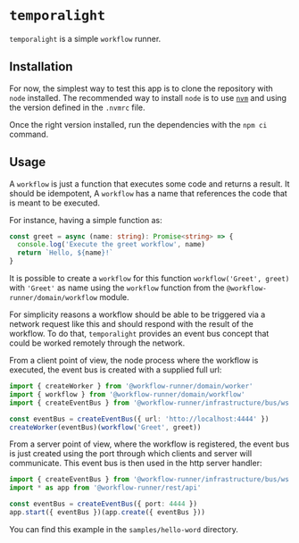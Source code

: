 # `temporalight`

`temporalight` is a simple `workflow` runner.

## Installation

For now, the simplest way to test this app is to clone the repository with `node` installed.
The recommended way to install `node` is to use [`nvm`](https://github.com/nvm-sh/nvm) and
using the version defined in the `.nvmrc` file.

Once the right version installed, run the dependencies with the `npm ci` command.


## Usage

A `workflow` is just a function that executes some code and returns a result. It should be idempotent,
A `workflow` has a name that references the code that is meant to be executed.
 
For instance, having a simple function as:
```typescript
const greet = async (name: string): Promise<string> => {
  console.log('Execute the greet workflow', name)
  return `Hello, ${name}!`
}
```

It is possible to create a `workflow` for this function `workflow('Greet', greet)` with `'Greet'` as name using the 
`workflow` function from the `@workflow-runner/domain/workflow` module.

For simplicity reasons a workflow should be able to be triggered via a network request like this and should respond
with the result of the workflow.
To do that, `temporalight` provides an event bus concept that could be worked remotely through the network. 

From a client point of view, the node process where the workflow is executed, the event bus is created with a supplied full url:
```typescript
import { createWorker } from '@workflow-runner/domain/worker'
import { workflow } from '@workflow-runner/domain/workflow'
import { createEventBus } from '@workflow-runner/infrastructure/bus/ws'

const eventBus = createEventBus({ url: 'htto://localhost:4444' })
createWorker(eventBus)(workflow('Greet', greet))

```

From a server point of view, where the workflow is registered, the event bus is just created using the port through which
clients and server will communicate. This event bus is then used in the http server handler:
```typescript
import { createEventBus } from '@workflow-runner/infrastructure/bus/ws'
import * as app from '@workflow-runner/rest/api'

const eventBus = createEventBus({ port: 4444 })
app.start({ eventBus })(app.create({ eventBus }))

```

You can find this example in the `samples/hello-word` directory.
